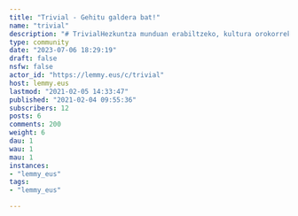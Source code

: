 ```yaml
---
title: "Trivial - Gehitu galdera bat!" 
name: "trivial"
description: "# TrivialHezkuntza munduan erabiltzeko, kultura orokorreko **milaka galdera bilduko ditugu** foro honetan. Ikastetxeetan, euskaltegietan, irakasle jendeari jolasak antolatzeko aukera osoa, hementxe. Komunitateak eskainitako oparia.**Galdera irekiak** emango ditugu, ez besterik; ez ditugu hemen erantzuteko ohiko lau aukerak eskainiko. (Erantzuna jakin nahi duenak, jo dezala euskarazko *eu.Wikipedia.org* horretara!)**Iruzkin izango balira bezala gehituko ditugu galdera berriak.** (Horrela zenbat galdera dagoen erakutsiko digu iruzkinak zenbatzeko dagoen sistema automatikoak).::: spoiler spoiler**EZ DITUGU** HEMEN **ERANTZUNAK IDATZIKO**.**Helburua**:  Kultura orokorreko **galdera** ez oso zail **asko biltzea** eta ikastetxeetan, euskaltegietan, etxeetan, Trivial estiloko jolasa prestatzeko materialak musu truk eskaintzea.  # Kategoriak:**Geografia** (Urdina)**Ikuskizunak** (Arrosa)**Historia** (Horia)**Artea eta Literatura** (Marroia)**Zientziak eta Natura** (Berdea)**Aisialdia eta Kirola** (Laranja)"
type: community
date: "2023-07-06 18:29:19"
draft: false
nsfw: false
actor_id: "https://lemmy.eus/c/trivial"
host: lemmy.eus
lastmod: "2021-02-05 14:33:47"
published: "2021-02-04 09:55:36"
subscribers: 12
posts: 6
comments: 200
weight: 6
dau: 1
wau: 1
mau: 1
instances:
- "lemmy_eus"
tags: 
- "lemmy_eus"

---
```


